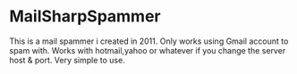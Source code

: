 MailSharpSpammer
================

This is a mail spammer i created in 2011. Only works using Gmail account to spam with. Works with hotmail,yahoo or whatever if you change the server host & port.
Very simple to use.
